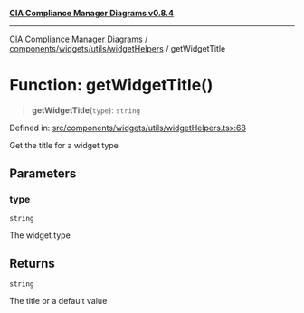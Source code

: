 [**CIA Compliance Manager Diagrams v0.8.4**](../../../../../README.md)

***

[CIA Compliance Manager Diagrams](../../../../../modules.md) / [components/widgets/utils/widgetHelpers](../README.md) / getWidgetTitle

# Function: getWidgetTitle()

> **getWidgetTitle**(`type`): `string`

Defined in: [src/components/widgets/utils/widgetHelpers.tsx:68](https://github.com/Hack23/cia-compliance-manager/blob/a6d8d6a2cab2160940b9a047208c12088d7e02cf/src/components/widgets/utils/widgetHelpers.tsx#L68)

Get the title for a widget type

## Parameters

### type

`string`

The widget type

## Returns

`string`

The title or a default value
